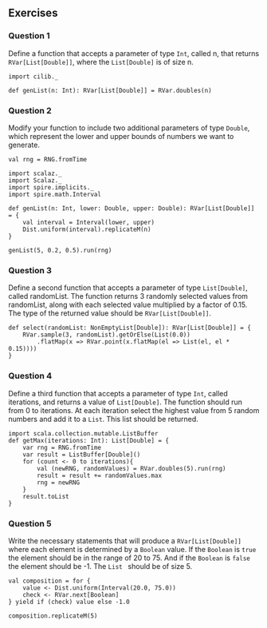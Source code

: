 ## Exercises

### Question 1
Define a function that accepts a parameter of type `Int`, called n, that returns `RVar[List[Double]]`,
where the `List[Double]` is of size n.

<div class="solution">

```tut:book:invisible
import cilib._
```
```tut:book:silent
def genList(n: Int): RVar[List[Double]] = RVar.doubles(n)
```
</div>

### Question 2
Modify your function to include two additional parameters of type `Double`,
which represent the lower and upper bounds of numbers we want to generate.

<div class="solution">

```tut:book:invisible
val rng = RNG.fromTime
```
```tut:book:silent
import scalaz._
import Scalaz._
import spire.implicits._
import spire.math.Interval

def genList(n: Int, lower: Double, upper: Double): RVar[List[Double]] = {
    val interval = Interval(lower, upper)
    Dist.uniform(interval).replicateM(n)
}
```
```tut:book
genList(5, 0.2, 0.5).run(rng)
```
</div>

### Question 3
Define a second function that accepts a parameter of type `List[Double]`, called randomList.
The function returns 3 randomly selected values from randomList, along with each selected value multiplied by a factor of 0.15.
The type of the returned value should be `RVar[List[Double]]`.

<div class="solution">

```tut:book:silent
def select(randomList: NonEmptyList[Double]): RVar[List[Double]] = {
    RVar.sample(3, randomList).getOrElse(List(0.0))
        .flatMap(x => RVar.point(x.flatMap(el => List(el, el * 0.15))))
}
```
</div>

### Question 4
Define a third function that accepts a parameter of type `Int`, called iterations, and returns a value of `List[Double]`.
The function should run from 0 to iterations.
At each iteration select the highest value from 5 random numbers and add it to a `List`.
This list should be returned.

<div class="solution">

```tut:book:silent
import scala.collection.mutable.ListBuffer
def getMax(iterations: Int): List[Double] = {
    var rng = RNG.fromTime
    var result = ListBuffer[Double]()
    for (count <- 0 to iterations){
        val (newRNG, randomValues) = RVar.doubles(5).run(rng)
        result = result += randomValues.max
        rng = newRNG
    }
    result.toList
}
```
</div>

### Question 5
Write the necessary statements that will produce a `RVar[List[Double]]` where each element is determined by a `Boolean` value.
If the `Boolean` is `true` the element should be in the range of 20 to 75.
And if the `Boolean` is `false` the element should be -1.
The `List ` should be of size 5.

<div class="solution">

```tut:book:silent
val composition = for {
    value <- Dist.uniform(Interval(20.0, 75.0))
    check <- RVar.next[Boolean] 
} yield if (check) value else -1.0

composition.replicateM(5)
```
</div>